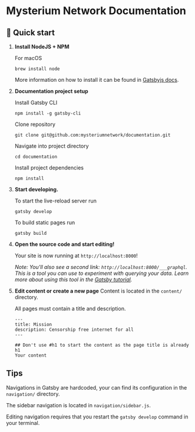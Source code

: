 # Mysterium Network Documentation

## 🚀 Quick start

1.  **Install NodeJS + NPM**

    For macOS
    
    ```shell
    brew install node
    ```
    
    More information on how to install it can be found in [Gatsbyjs docs](https://www.gatsbyjs.com/tutorial/part-zero/).

1.  **Documentation project setup**

    Install Gatsby CLI
    
    ```shell
    npm install -g gatsby-cli
    ```
    
    Clone repository
    ```shell
    git clone git@github.com:mysteriumnetwork/documentation.git
    ```
    
    Navigate into project directory
    ```
    cd documentation
    ```
    
    Install project dependencies
    
    ```shell
    npm install
    ```

1.  **Start developing.**

    To start the live-reload server run

    ```shell
    gatsby develop
    ```
    
    To build static pages run
    ```shell
    gatsby build
    ```

1.  **Open the source code and start editing!**

    Your site is now running at `http://localhost:8000`!

    _Note: You'll also see a second link: _`http://localhost:8000/___graphql`_. This is a tool you can use to experiment with querying your data. Learn more about using this tool in the [Gatsby tutorial](https://www.gatsbyjs.com/tutorial/part-five/#introducing-graphiql)._

1.  **Edit content or create a new page**
    Content is located in the `content/` directory.
    
    All pages must contain a title and description.
    ```
    ---
    title: Mission
    description: Censorship free internet for all
    ---
    
    ## Don't use #h1 to start the content as the page title is already h1
    Your content
    ```

## Tips

Navigations in Gatsby are hardcoded, your can find its configuration in the `navigation/` directory.

The sidebar navigation is located in `navigation/sidebar.js`.

Editing navigation requires that you restart the `gatsby develop` command in your terminal.
